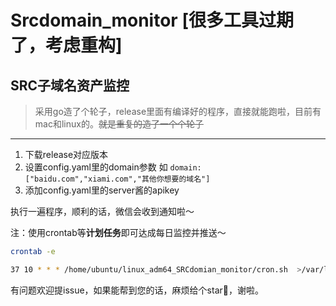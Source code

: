 # Srcdomain_monitor [很多工具过期了，考虑重构]
## SRC子域名资产监控
> 采用go造了个轮子，release里面有编译好的程序，直接就能跑啦，目前有mac和linux的。~~就是重复的造了一个个轮子~~
---

1. 下载release对应版本
2. 设置config.yaml里的domain参数 
如 
`domain: ["baidu.com","xiami.com","其他你想要的域名"] `
3. 添加config.yaml里的server酱的apikey

执行一遍程序，顺利的话，微信会收到通知啦～

注：使用crontab等**计划任务**即可达成每日监控并推送～ 
```bash 
crontab -e 

37 10 * * * /home/ubuntu/linux_adm64_SRCdomian_monitor/cron.sh  >/var/log/cron.log 2>&1
```

有问题欢迎提issue，如果能帮到您的话，麻烦给个star🌟，谢啦。
